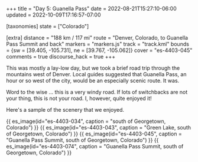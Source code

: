 +++
title = "Day 5: Guanella Pass"
date = 2022-08-21T15:27:10-06:00
updated = 2022-10-09T17:16:57-07:00

[taxonomies]
state = ["Colorado"]

[extra]
distance = "188 km / 117 mi"
route = "Denver, Colorado, to Guanella Pass Summit and back"
markers = "markers.js"
track = "track.kml"
bounds = {sw = [39.405, -105.731], ne = [39.767, -105.062]}
cover = "es-4403-045"
comments = true
discourse_hack = true
+++

This was mostly a lay-low day, but we took a brief road trip through the mountains west of Denver. Local guides suggested that Guanella Pass, an hour or so west of the city, would be an especially scenic route. It was.

<!-- more -->

Word to the wise ... this is a very windy road. If lots of switchbacks are not your thing, this is not your road. I, however, quite enjoyed it!

Here's a sample of the scenery that we enjoyed.

{{ es_image(id="es-4403-034", caption = "south of Georgetown, Colorado") }}
{{ es_image(id="es-4403-043", caption = "Green Lake, south of Georgetown, Colorado") }}
{{ es_image(id="es-4403-045", caption = "Guanella Pass Summit, south of Georgetown, Colorado") }}
{{ es_image(id="es-4403-074", caption = "Guanella Pass Summit, south of Georgetown, Colorado") }}
